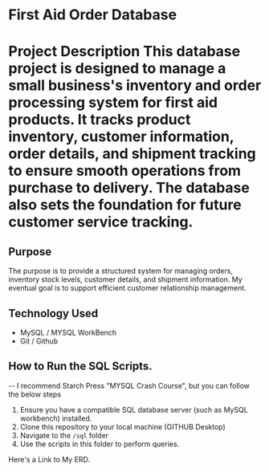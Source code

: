 <H1> First Aid Order Database <H1/>

Project Description
This database project is designed to manage a small business's inventory and order processing system for first aid products. It tracks product inventory, customer information, order details, and shipment tracking to ensure smooth operations from purchase to delivery. The database also sets the foundation for future customer service tracking.

## Purpose
The purpose is to provide a structured system for managing orders, inventory stock levels, customer details, and shipment information. My eventual goal is to support efficient customer relationship management.

## Technology Used
- MySQL / MYSQL WorkBench
- Git / Github

## How to Run the SQL Scripts. 
-- I recommend Starch Press "MYSQL Crash Course", but you can follow the below steps
1. Ensure you have a compatible SQL database server (such as MySQL workbench) installed.
2. Clone this repository to your local machine (GITHUB Desktop)
3. Navigate to the `/sql` folder
6. Use the scripts in this folder to perform queries.


Here's a Link to My ERD. 

